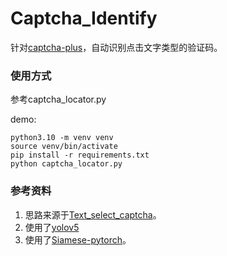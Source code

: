 
# Captcha_Identify

针对[captcha-plus](https://github.com/xingyuv/captcha-plus)，自动识别点击文字类型的验证码。

### 使用方式
参考captcha_locator.py

demo:
```
python3.10 -m venv venv
source venv/bin/activate
pip install -r requirements.txt
python captcha_locator.py
```

### 参考资料
1. 思路来源于[Text_select_captcha](https://github.com/MgArcher/Text_select_captcha)。
2. 使用了[yolov5](https://github.com/ultralytics/yolov5)
3. 使用了[Siamese-pytorch](https://github.com/bubbliiiing/Siamese-pytorch)。

